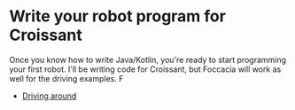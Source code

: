 # Write your robot program for Croissant

Once you know how to write Java/Kotlin, you're ready to start programming your first robot. I'll be writing code for Croissant, but Foccacia will work as well for the driving examples. F

- [Driving around](docs/guides/generalRobot/codeARobot/driving)
